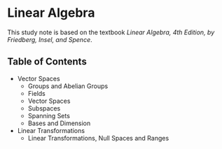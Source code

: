 Linear Algebra
===
This study note is based on the textbook *Linear Algebra, 4th Edition, by Friedberg, Insel, and Spence*.

## Table of Contents
* Vector Spaces
  * Groups and Abelian Groups
  * Fields
  * Vector Spaces
  * Subspaces
  * Spanning Sets
  * Bases and Dimension
* Linear Transformations
  * Linear Transformations, Null Spaces and Ranges
